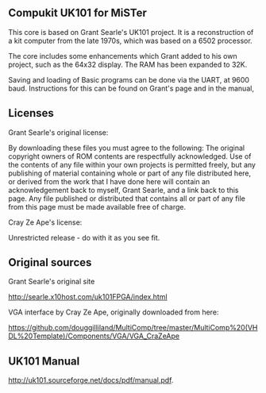 ## Compukit UK101 for MiSTer

This core is based on Grant Searle's UK101 project. It is a reconstruction of a kit computer from the late 1970s, which was based on a 6502 processor.

The core includes some enhancements which Grant added to his own project, such as the 64x32 display. The RAM has been expanded to 32K. 

Saving and loading of Basic programs can be done via the UART, at 9600 baud. Instructions for this can be found on Grant's page and in the manual,

## Licenses 

Grant Searle's original license:

By downloading these files you must agree to the following:
The original copyright owners of ROM contents are respectfully acknowledged.
Use of the contents of any file within your own projects is permitted freely, but any publishing of material containing whole or part of any file distributed here, or derived from the work that I have done here will contain an acknowledgement back to myself, Grant Searle, and a link back to this page.
Any file published or distributed that contains all or part of any file from this page must be made available free of charge.

Cray Ze Ape's license:

Unrestricted release - do with it as you see fit.

## Original sources

Grant Searle's original site

http://searle.x10host.com/uk101FPGA/index.html

VGA interface by Cray Ze Ape, originally downloaded from here:

https://github.com/douggilliland/MultiComp/tree/master/MultiComp%20(VHDL%20Template)/Components/VGA/VGA_CraZeApe

## UK101 Manual

http://uk101.sourceforge.net/docs/pdf/manual.pdf.


